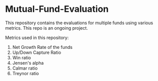 # Mutual-Fund-Evaluation

This repository contains the evaluations for multiple funds using various metrics.
This repo is an ongoing project.

Metrics used in this repository:

1. Net Growth Rate of the funds
2. Up/Down Capture Ratio
3. Win ratio
4. Jensen's alpha
5. Calmar ratio
6. Treynor ratio
